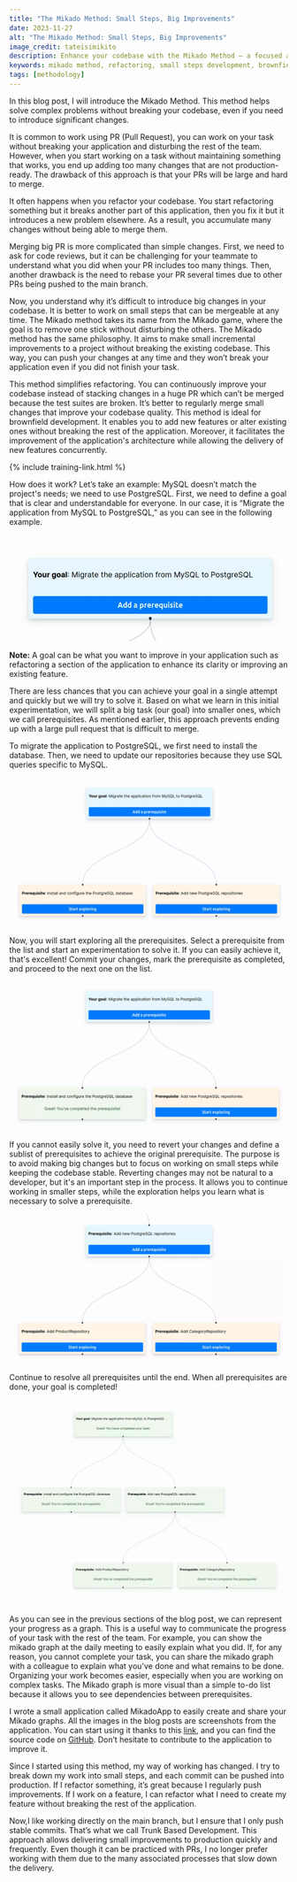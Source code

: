 ```yaml
---
title: "The Mikado Method: Small Steps, Big Improvements"
date: 2023-11-27
alt: "The Mikado Method: Small Steps, Big Improvements"
image_credit: tateisimikito
description: Enhance your codebase with the Mikado Method – a focused approach for incremental improvements without breaking your codebase. Tailored for brownfield development, ensure code stability and effortless feature integration. Collaborate effectively with MikadoApp and achieve rapid code enhancements through Trunk Based Development.
keywords: mikado method, refactoring, small steps development, brownfield development, trunk based development, mikado graph, continuous code improvement
tags: [methodology]
---
```


In this blog post, I will introduce the Mikado Method. This method helps solve complex problems without breaking your codebase, even if you need to introduce significant changes.

It is common to work using PR (Pull Request), you can work on your task without breaking your application and disturbing the rest of the team. However, when you start working on a task without maintaining something that works, you end up adding too many changes that are not production-ready. The drawback of this approach is that your PRs will be large and hard to merge.

It often happens when you refactor your codebase. You start refactoring something but it breaks another part of this application, then you fix it but it introduces a new problem elsewhere. As a result, you accumulate many changes without being able to merge them.

Merging big PR is more complicated than simple changes. First, we need to ask for code reviews, but it can be challenging for your teammate to understand what you did when your PR includes too many things. Then, another drawback is the need to rebase your PR several times due to other PRs being pushed to the main branch.

Now, you understand why it’s difficult to introduce big changes in your codebase. It is better to work on small steps that can be mergeable at any time. The Mikado method takes its name from the Mikado game, where the goal is to remove one stick without disturbing the others. The Mikado method has the same philosophy. It aims to make small incremental improvements to a project without breaking the existing codebase. This way, you can push your changes at any time and they won’t break your application even if you did not finish your task.

This method simplifies refactoring. You can continuously improve your codebase instead of stacking changes in a huge PR which can’t be merged because the test suites are broken. It’s better to regularly merge small changes that improve your codebase quality. This method is ideal for brownfield development. It enables you to add new features or alter existing ones without breaking the rest of the application. Moreover, it facilitates the improvement of the application's architecture while allowing the delivery of new features concurrently.

{% include training-link.html %}

How does it work? Let’s take an example: MySQL doesn’t match the project's needs; we need to use PostgreSQL. First, we need to define a goal that is clear and understandable for everyone. In our case, it is “Migrate the application from MySQL to PostgreSQL,” as you can see in the following example.

![define a goal](images/posts/mikado-method/define-goal.webp)

**Note:** A goal can be what you want to improve in your application such as refactoring a section of the application to  enhance its clarity or improving an existing feature.

There are less chances that you can achieve your goal in a single attempt and quickly but we will try to solve it. Based on what we learn in this initial experimentation, we will split a big task (our goal) into smaller ones, which we call prerequisites. As mentioned earlier, this approach prevents ending up with a large pull request that is difficult to merge.

To migrate the application to PostgreSQL, we first need to install the database. Then, we need to update our repositories because they use SQL queries specific to MySQL.

![add prerequisites to the mikado graph](images/posts/mikado-method/add-prerequisites.webp)

Now, you will start exploring all the prerequisites. Select a prerequisite from the list and start an experimentation to solve it. If you can easily achieve it, that's excellent! Commit your changes, mark the prerequisite as completed, and proceed to the next one on the list.

![prerequisite completed](images/posts/mikado-method/prerequisite-completed.webp)

If you cannot easily solve it, you need to revert your changes and define a sublist of prerequisites to achieve the original prerequisite. The purpose is to avoid making big changes but to focus on working on small steps while keeping the codebase stable. Reverting changes may not be natural to a developer, but it's an important step in the process. It allows you to continue working in smaller steps, while the exploration helps you learn what is necessary to solve a prerequisite.

![add prerequisite to prerequisite](images/posts/mikado-method/add-prerequisite-to-prerequisite.webp)

Continue to resolve all prerequisites until the end. When all prerequisites are done, your goal is completed!

![goal completed](images/posts/mikado-method/goal-completed.webp)

As you can see in the previous sections of the blog post, we can represent your progress as a graph. This is a useful way to communicate the progress of your task with the rest of the team.  For example, you can show the mikado graph at the daily meeting to easily explain what you did. If, for any reason, you cannot complete your task, you can share the mikado graph with a colleague to explain what you've done and what remains to be done. Organizing your work becomes easier, especially when you are working on complex tasks. The Mikado graph is more visual than a simple to-do list because it allows you to see dependencies between prerequisites.

I wrote a small application called MikadoApp to easily create and share your Mikado graphs. All the images in the blog posts are screenshots from the application. You can start using it thanks to this [link](https://mikado-method-teal.vercel.app), and you can find the source code on [GitHub](https://github.com/arnolanglade/mikado-app). Don’t hesitate to contribute to the application to improve it.

Since I started using this method, my way of working has changed. I try to break down my work into small steps, and each commit can be pushed into production. If I refactor something, it’s great because I regularly push improvements. If I work on a feature, I can refactor what I need to create my feature without breaking the rest of the application.

Now,I like working directly on the main branch, but I ensure that I only push stable commits. That’s what we call Trunk Based Development. This approach allows delivering small improvements to production quickly and frequently. Even though it can be practiced with PRs, I no longer prefer working with them due to the many associated processes that slow down the delivery.
